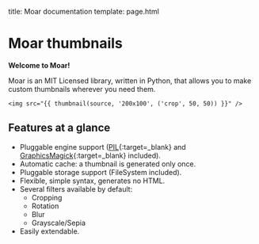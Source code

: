 title: Moar documentation
template: page.html


# Moar thumbnails

**Welcome to Moar!**

Moar is an MIT Licensed library, written in Python, that allows you to make custom thumbnails wherever you need them.

```jinja
<img src="{{ thumbnail(source, '200x100', ('crop', 50, 50)) }}" />
```


## Features at a glance

* Pluggable engine support ([PIL][pil]{:target=_blank} and [GraphicsMagick][gmi]{:target=_blank} included).
* Automatic cache: a thumbnail is generated only once.
* Pluggable storage support (FileSystem included).
* Flexible, simple syntax, generates no HTML.
* Several filters available by default:
    * Cropping
    * Rotation
    * Blur
    * Grayscale/Sepia
* Easily extendable.


[pil]: http://www.pythonware.com/products/pil/
[gmi]: http://www.graphicsmagick.org/
